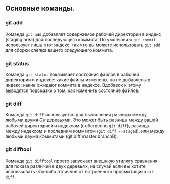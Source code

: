 ## Основные команды.  

### git add

Команда `git add` добавляет содержимое рабочей директории в индекс (staging area) для последующего коммита. По умолчанию `git commit` использует лишь этот индекс, так что вы можете использовать `git add` для сборки слепка вашего следующего коммита.  

### git status

Команда `git status` показывает состояния файлов в рабочей директории и индексе: какие файлы изменены, но не добавлены в индекс; какие ожидают коммита в индексе. Вдобавок к этому выводятся подсказки о том, как изменить состояние файлов.  

### git diff

Команда `git diff` используется для вычисления разницы между любыми двумя *Git* деревьями. Это может быть разница между вашей рабочей директорией и индексом (собственно `git diff`), разница между индексом и последним коммитом (`git diff --staged`), или между любыми двумя коммитами (git diff master branchB).  

### git difftool

Команда `git difftool` просто запускает внешнюю утилиту сравнения для показа различий в двух деревьях, на случай если вы хотите использовать что-либо отличное от встроенного просмотрщика `git diff`.